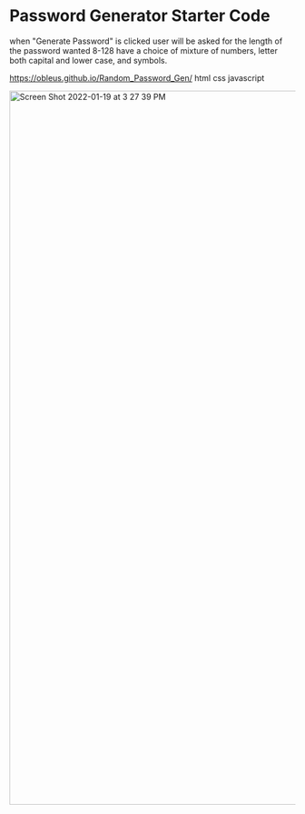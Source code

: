 # Password Generator Starter Code

when "Generate Password" is clicked user will be asked for the length of the password wanted 8-128 have a choice of mixture of numbers, letter both capital and lower case, and symbols.


https://obleus.github.io/Random_Password_Gen/
html
css 
javascript

<img width="1256" alt="Screen Shot 2022-01-19 at 3 27 39 PM" src="https://user-images.githubusercontent.com/94665725/150209052-3131dadc-6015-4496-be85-a5a9ee09aa8e.png">
